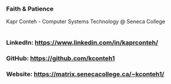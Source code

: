 ### Faith & Patience

Kapr Conteh -
Computer Systems Technology @ Seneca College
#
### LinkedIn: https://www.linkedin.com/in/kaprconteh/
### GitHub: https://github.com/kconteh1
### Website: https://matrix.senecacollege.ca/~kconteh1/
